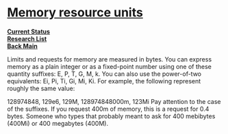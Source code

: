 # **[Memory resource units](https://kubernetes.io/docs/concepts/configuration/manage-resources-containers/)**

**[Current Status](../../../../development/status/weekly/current_status.md)**\
**[Research List](../../../research_list.md)**\
**[Back Main](../../../../README.md)**

Limits and requests for memory are measured in bytes. You can express memory as a plain integer or as a fixed-point number using one of these quantity suffixes: E, P, T, G, M, k. You can also use the power-of-two equivalents: Ei, Pi, Ti, Gi, Mi, Ki. For example, the following represent roughly the same value:

128974848, 129e6, 129M,  128974848000m, 123Mi
Pay attention to the case of the suffixes. If you request 400m of memory, this is a request for 0.4 bytes. Someone who types that probably meant to ask for 400 mebibytes (400Mi) or 400 megabytes (400M).

